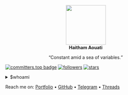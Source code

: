 <p align="center">
  <img width="125" height="125" src="https://github.com/haithamaouati/haithamaouati/raw/main/profile_picture.png"><br><b>Haitham Aouati</b></p>
<p align="center"><q>Constant amid a sea of variables.</q></p>

[![committers.top badge](https://user-badge.committers.top/algeria/haithamaouati.svg)](https://user-badge.committers.top/algeria/haithamaouati)
[![followers](https://img.shields.io/github/followers/haithamaouati?style=social)]()
[![stars](https://img.shields.io/github/stars/haithamaouati?style=social)]()

<details>
<summary>$whoami</summary>
<br>
A 23yo developer from Algeria who loves writing scripts in scripting languages, reading books and playing chess.
</details>

Reach me on: [Portfolio](https://haithamaouati.github.io/haithamaouati/) • [GitHub](github.com/haithamaouati) • [Telegram](https://t.me/haithamaouati) • [Threads](threads.net/haithamaouati)

